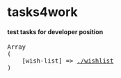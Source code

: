 # tasks4work

#### test tasks for developer position 

<pre>
Array
(
    [wish-list] => <a href="./wishlist">./wishlist</a>
)
</pre>
